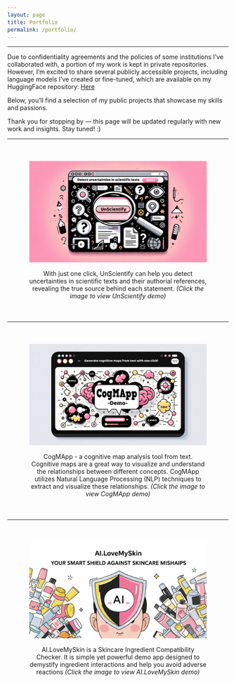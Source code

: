 ```yaml
---
layout: page
title: Portfolio
permalink: /portfolio/
---
```


***
Due to confidentiality agreements and the policies of some institutions I’ve collaborated with, a portion of my work is kept in private repositories. However, I’m excited to share several publicly accessible projects, including language models I’ve created or fine-tuned, which are available on my HuggingFace repository: [Here](https://huggingface.co/ningrumdaud)

Below, you’ll find a selection of my public projects that showcase my skills and passions.

Thank you for stopping by — this page will be updated regularly with new work and insights. Stay tuned! :)

***


<div style="text-align: center; margin: 50px;">
    <a href="https://ningrumdaud.github.io/demo-UnScientify/" title="Click to view UnScientify demo">
        <img src="../assets/images/unscientify.png" alt="UnScientify" style="width: 10; height: 10;">
    </a>
    <p>With just one click, UnScientify can help you detect uncertainties in scientific texts and their authorial references, revealing the true source behind each statement. <em>(Click the image to view UnScientify demo)</em></p>
</div>

***

<div style="text-align: center; margin: 50px;">
    <a href="https://ningrumdaud.github.io/demo-cogmapp/" title="Visit the CogMApp demo site">
        <img src="../assets/images/cogmapp_small.png" alt="CogMApp" style="width: 10; height: 100;">
    </a>
    <p>CogMApp - a cognitive map analysis tool from text. Cognitive maps are a great way to visualize and understand the relationships between different concepts. CogMApp utilizes Natural Language Processing (NLP) techniques to extract and visualize these relationships. <em>(Click the image to view CogMApp demo)</em></p>
</div>


***

<div style="text-align: center; margin: 50px;">
    <a href="https://ningrumdaud.github.io/demo-AILoveMySkin/" title="Visit the AI.LoveMySkin demo site">
        <img src="../assets/images/AILoveMySkin.png" alt="AILoveMySkin" style="width: 20; height: 20;">
    </a>
    <p>AI.LoveMySkin is a Skincare Ingredient Compatibility Checker. It is simple yet powerful demo app designed to demystify ingredient interactions and help you avoid adverse reactions <em>(Click the image to view AI.LoveMySkin demo)</em></p>
</div>

